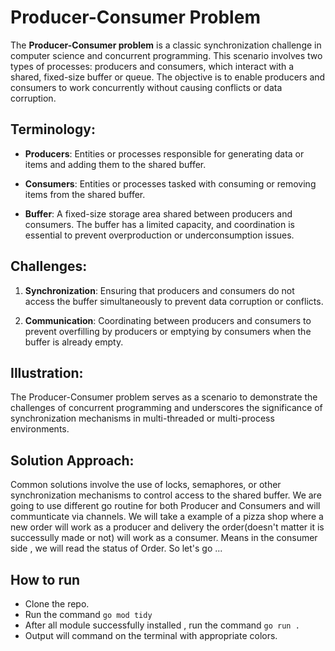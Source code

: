 # Producer-Consumer Problem

The **Producer-Consumer problem** is a classic synchronization challenge in computer science and concurrent programming. This scenario involves two types of processes: producers and consumers, which interact with a shared, fixed-size buffer or queue. The objective is to enable producers and consumers to work concurrently without causing conflicts or data corruption.

## Terminology:

- **Producers**: Entities or processes responsible for generating data or items and adding them to the shared buffer.

- **Consumers**: Entities or processes tasked with consuming or removing items from the shared buffer.

- **Buffer**: A fixed-size storage area shared between producers and consumers. The buffer has a limited capacity, and coordination is essential to prevent overproduction or underconsumption issues.

## Challenges:

1. **Synchronization**: Ensuring that producers and consumers do not access the buffer simultaneously to prevent data corruption or conflicts.

2. **Communication**: Coordinating between producers and consumers to prevent overfilling by producers or emptying by consumers when the buffer is already empty.

## Illustration:

The Producer-Consumer problem serves as a scenario to demonstrate the challenges of concurrent programming and underscores the significance of synchronization mechanisms in multi-threaded or multi-process environments.

## Solution Approach:

Common solutions involve the use of locks, semaphores, or other synchronization mechanisms to control access to the shared buffer. We are going to use different go routine for both Producer and Consumers and will communticate via channels.
We will take a example of a pizza shop where a new order will work as a producer and delivery the order(doesn't matter it is successully made or not) will work as a consumer. Means in the consumer side , we will read the status of Order. So let's go ...

## How to run 
- Clone the repo.
- Run the command ```go mod tidy ```
- After all module successfully installed , run the command ```go run .```
- Output will command on the terminal with appropriate colors.
